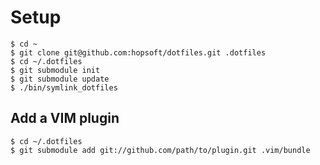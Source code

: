 # Setup

```
$ cd ~
$ git clone git@github.com:hopsoft/dotfiles.git .dotfiles
$ cd ~/.dotfiles
$ git submodule init
$ git submodule update
$ ./bin/symlink_dotfiles
```

## Add a VIM plugin

```
$ cd ~/.dotfiles
$ git submodule add git://github.com/path/to/plugin.git .vim/bundle
```
